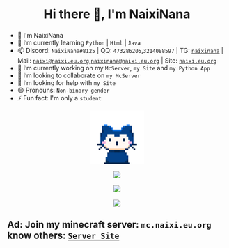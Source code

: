 <h1 align="center">Hi there 👋, I'm NaixiNana</h1>
<h3 align="center"></h3>

- 🦄 I'm NaixiNana
- 🌱 I’m currently learning `Python` | `Html` | `Java`
- 📫 Discord: `NaixiNana#8125` | QQ: `473286205`,`3214088597` | TG: [`naixinana`](https://t.me/naixinana) | Mail: [`naixi@naixi.eu.org`](mailto:naixi@naixi.eu.org),[`naixinana@naixi.eu.org`](mailto:naixinana@naixi.eu.org) | Site: [`naixi.eu.org`](https://naixi.eu.org)
- 🔭 I’m currently working on my `McServer`, `my Site` and `my Python App`
- 👯 I’m looking to collaborate on `my McServer`
- 🤔 I’m looking for help with `my Site`
- 😄 Pronouns: `Non-binary gender`
- ⚡ Fun fact: I'm only a `student`

<p align="center"><img align="center" src="/github.gif"></p>

<p align="center"><img align="center" src="https://count.getloli.com/get/@naiximcn"></p>

<p align="center"><img align="center" src="https://github-readme-stats.vercel.app/api?username=naiximcn"></p>

<p align="center"><img align="center" src="https://github-readme-stats.vercel.app/api?username=naiximcn&show_icons=true&title_color=00FFC6&text_color=F8F8FF&icon_color=fff000&bg_color=30,10111E,282A35&hide_border=true&locale=cn"></p>

## Ad: Join my minecraft server: `mc.naixi.eu.org`  know others: [`Server Site`](https://mcserver.naixi.eu.org)

<!--
**naiximcn/naiximcn** is a ✨ _special_ ✨ repository because its `README.md` (this file) appears on your GitHub profile.

Here are some ideas to get you started:

- 🔭 I’m currently working on ...
- 🌱 I’m currently learning ...
- 👯 I’m looking to collaborate on ...
- 🤔 I’m looking for help with ...
- 💬 Ask me about ...
- 📫 How to reach me: ...
- 😄 Pronouns: ...
- ⚡ Fun fact: ...
-->
